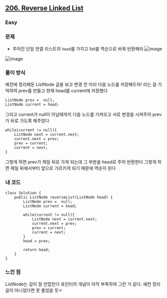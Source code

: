<h2><a href="https://leetcode.com/problems/reverse-linked-list">206. Reverse Linked List</a></h2><h3>Easy</h3>

### 문제
- 주어진 단일 연결 리스트의 `head`를 가지고 list를 역순으로 바꿔 반환해라
![image](https://github.com/user-attachments/assets/d5e047c1-d9af-41f1-af7c-71f766558252)

![image](https://github.com/user-attachments/assets/3141fcd3-aa48-4d76-b138-1aff7b034feb)


### 풀이 방식
예전에 정리해둔 ListNode 글을 보고 변경 전 미리 다음 노드를 저장해두자! 라는 걸 기억하여 prev를 만들고 현재 head를 current에 저장했다
```
ListNode prev =  null;
ListNode current = head;
```

그리고 current가 null이 아닐때까지
다음 노드를 가져오고 서로 변경을 시켜주어 prev가 뒤로 가도록 해주었다

```
while(current != null){
    ListNode next = current.next;
    current.next = prev;
    prev = current;
    current = next;
}
```

그렇게 하면 prev가 제일 뒤로 가게 되는데 그 부분을 head로 주어 반환한다
그렇게 하면 제일 뒤에서부터 앞으로 가르키게 되기 때문에 역순이 된다

### 내 코드
```
class Solution {
    public ListNode reverseList(ListNode head) {
        ListNode prev =  null;
        ListNode current = head;

        while(current != null){
            ListNode next = current.next;
            current.next = prev;
            prev = current;
            current = next;
        }
        head = prev;

        return head;
    }
}
```

### 느낀 점
ListNode는 감이 잘 안잡힌다 포인터의 개념이 아직 부족하여 그런 거 같다. 예전 정리 글이 아니었다면 못 풀었을 듯ㅜ
